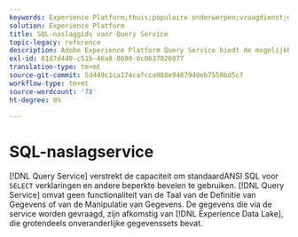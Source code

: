 ```yaml
---
keywords: Experience Platform;thuis;populaire onderwerpen;vraagdienst;de dienst van de Vraag;sql;sql verwijzing;
solution: Experience Platform
title: SQL-naslaggids voor Query Service
topic-legacy: reference
description: Adobe Experience Platform Query Service biedt de mogelijkheid om standaard ANSI SQL te gebruiken voor SELECT-instructies en andere beperkte opdrachten.
exl-id: 81d7d440-c51b-46a8-8690-0c0637826077
translation-type: tm+mt
source-git-commit: 5d449c1ca174cafcca988e9487940eb7550bd5cf
workflow-type: tm+mt
source-wordcount: '78'
ht-degree: 0%

---
```


# SQL-naslagservice

[!DNL Query Service] verstrekt de capaciteit om standaardANSI SQL voor  `SELECT` verklaringen en andere beperkte bevelen te gebruiken. [!DNL Query Service] omvat geen functionaliteit van de Taal van de Definitie van Gegevens of van de Manipulatie van Gegevens. De gegevens die via de service worden gevraagd, zijn afkomstig van [!DNL Experience Data Lake], die grotendeels onveranderlijke gegevenssets bevat.
